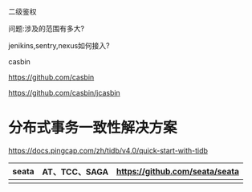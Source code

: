 # 



二级鉴权

问题:涉及的范围有多大?

jenikins,sentry,nexus如何接入?

casbin

https://github.com/casbin

https://github.com/casbin/jcasbin



# 分布式事务一致性解决方案





https://docs.pingcap.com/zh/tidb/v4.0/quick-start-with-tidb



| seata | AT、TCC、SAGA | https://github.com/seata/seata |
| ----- | ------------- | ------------------------------ |
|       |               |                                |



